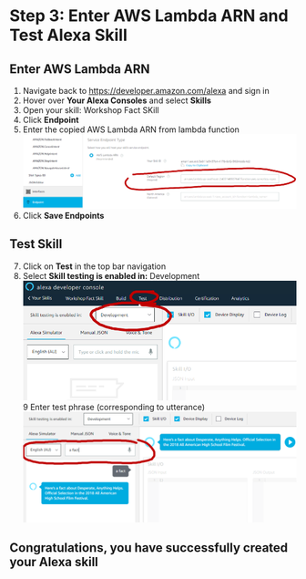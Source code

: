 # Step 3: Enter AWS Lambda ARN and Test Alexa Skill


## Enter AWS Lambda ARN
1.	Navigate back to https://developer.amazon.com/alexa and sign in
2.	Hover over <b>Your Alexa Consoles</b> and select <b>Skills</b><br />
3.  Open your skill: Workshop Fact SKill
4.	Click <b>Endpoint</b>
5.	Enter the copied AWS Lambda ARN from lambda function <br />
![Note ARN Endpoint 01](https://github.com/h0psing/melb-amazon-alexa-meetup/blob/master/images/arn-endpoint-02.png)
6.	Click <b>Save Endpoints</b>

## Test Skill
7. Click on <b>Test</b> in the top bar navigation
8. Select <b>Skill testing is enabled in:</b> Development
![Test skill 01](https://github.com/h0psing/melb-amazon-alexa-meetup/blob/master/images/test-skill-01.png)
9 Enter test phrase (corresponding to utterance)
![Test skill 02](https://github.com/h0psing/melb-amazon-alexa-meetup/blob/master/images/test-skill-02.png)

## Congratulations, you have successfully created your Alexa skill




